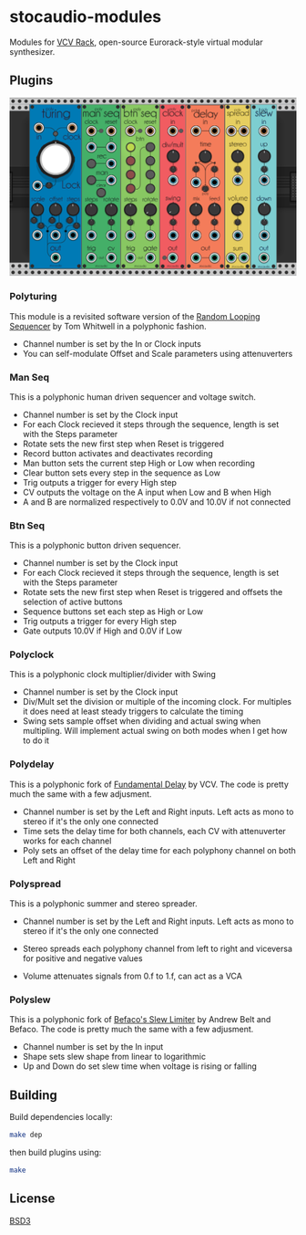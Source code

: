 # stocaudio-modules

Modules for [VCV Rack](https://github.com/VCVRack/Rack), open-source Eurorack-style virtual modular synthesizer.

## Plugins
![](res/stocaudio-modules.PNG)

### Polyturing

This module is a revisited software version of the [Random Looping Sequencer](https://musicthing.co.uk/pages/turing.html) by Tom Whitwell in a polyphonic fashion.
 - Channel number is set by the In or Clock inputs
 - You can self-modulate Offset and Scale parameters using attenuverters

### Man Seq

This is a polyphonic human driven sequencer and voltage switch.

- Channel number is set by the Clock input
 - For each Clock recieved it steps through the sequence, length is set with the Steps parameter
- Rotate sets the new first step when Reset is triggered
- Record button activates and deactivates recording
- Man button sets the current step High or Low when recording
- Clear button sets every step in the sequence as Low
- Trig outputs a trigger for every High step
- CV outputs the voltage on the A input when Low and B when High
- A and B are normalized respectively to 0.0V and 10.0V if not connected

### Btn Seq

This is a polyphonic button driven sequencer.

- Channel number is set by the Clock input
 - For each Clock recieved it steps through the sequence, length is set with the Steps parameter
- Rotate sets the new first step when Reset is triggered and offsets the selection of active buttons
- Sequence buttons set each step as High or Low
- Trig outputs a trigger for every High step
- Gate outputs 10.0V if High and 0.0V if Low

### Polyclock

This is a polyphonic clock multiplier/divider with Swing


- Channel number is set by the Clock input
- Div/Mult set the division or multiple of the incoming clock. For multiples it does need at least steady triggers to calculate the timing
- Swing sets sample offset when dividing and actual swing when multipling. Will implement actual swing on both modes when I get how to do it

### Polydelay

This is a polyphonic fork of [Fundamental Delay](https://github.com/VCVRack/Fundamental) by VCV. The code is pretty much the same with a few adjusment.

- Channel number is set by the Left and Right inputs. Left acts as mono to stereo if it's the only one connected
- Time sets the delay time for both channels, each CV with attenuverter works for each channel
- Poly sets an offset of the delay time for each polyphony channel on both Left and Right

### Polyspread

This is a polyphonic summer and stereo spreader.

- Channel number is set by the Left and Right inputs. Left acts as mono to stereo if it's the only one connected
- Stereo spreads each polyphony channel from left to right and viceversa for positive and negative values

- Volume attenuates signals from 0.f to 1.f, can act as a VCA

### Polyslew

This is a polyphonic fork of [Befaco's Slew Limiter](https://github.com/VCVRack/Befaco) by Andrew Belt and Befaco. The code is pretty much the same with a few adjusment.


- Channel number is set by the In input
- Shape sets slew shape from linear to logarithmic
- Up and Down do set slew time when voltage is rising or falling


## Building
Build dependencies locally:

```bash
make dep
```
then build plugins using:

```bash
make
```


## License
[BSD3](https://opensource.org/licenses/BSD-3-Clause)
